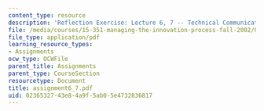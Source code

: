```yaml
---
content_type: resource
description: 'Reflection Exercise: Lecture 6, 7 -- Technical Communication'
file: /media/courses/15-351-managing-the-innovation-process-fall-2002/0236532743e84a9f5ab05e4732836817_assignment6_7.pdf
file_type: application/pdf
learning_resource_types:
- Assignments
ocw_type: OCWFile
parent_title: Assignments
parent_type: CourseSection
resourcetype: Document
title: assignment6_7.pdf
uid: 02365327-43e8-4a9f-5ab0-5e4732836817
---
```

